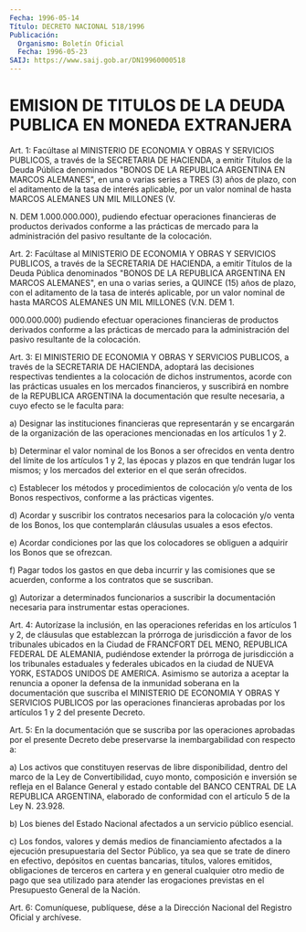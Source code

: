 ```yaml
---
Fecha: 1996-05-14
Título: DECRETO NACIONAL 518/1996
Publicación:
  Organismo: Boletín Oficial
  Fecha: 1996-05-23
SAIJ: https://www.saij.gob.ar/DN19960000518
---
```

# EMISION DE TITULOS DE LA DEUDA PUBLICA EN MONEDA EXTRANJERA

<a id="1"></a>
Art. 1:  Facúltase  al MINISTERIO  DE  ECONOMIA  Y  OBRAS  Y SERVICIOS PUBLICOS, a través de la SECRETARIA DE HACIENDA, a emitir Títulos de la Deuda Pública  denominados  "BONOS  DE  LA  REPUBLICA ARGENTINA  EN  MARCOS ALEMANES", en una o varias series a TRES  (3) años de plazo, con  el  aditamento de la tasa de interés aplicable, por un valor nominal de hasta  MARCOS  ALEMANES UN MIL MILLONES (V.

N. DEM 1.000.000.000), pudiendo efectuar operaciones financieras de productos derivados conforme a las prácticas  de  mercado  para  la administración  del pasivo  resultante  de  la  colocación.

<a id="2"></a>
Art.  2:  Facúltase al MINISTERIO DE ECONOMIA Y OBRAS Y SERVICIOS PUBLICOS, a través  de  la SECRETARIA DE HACIENDA, a emitir Títulos de la Deuda Pública denominados "BONOS DE LA REPUBLICA ARGENTINA EN MARCOS ALEMANES", en una  o  varias  series,  a QUINCE (15) años de plazo, con el aditamento de la tasa de interés  aplicable,  por  un valor  nominal de hasta MARCOS ALEMANES UN MIL MILLONES (V.N. DEM 1.

000.000.000) pudiendo efectuar operaciones financieras de productos derivados conforme a las prácticas de mercado para la administración  del  pasivo    resultante    de  la  colocación.

<a id="3"></a>
Art. 3:  El MINISTERIO DE ECONOMIA Y OBRAS Y SERVICIOS PUBLICOS, a través  de la  SECRETARIA  DE  HACIENDA,  adoptará  las  decisiones respectivas  tendientes  a  la  colocación  de dichos instrumentos, acorde  con  las prácticas usuales en los mercados  financieros,  y suscribirá en nombre de la REPUBLICA ARGENTINA la documentación que resulte  necesaria,  a  cuyo  efecto  se  le  faculta  para:

a) Designar las  instituciones  financieras  que representarán y se encargarán de la organización de las operaciones mencionadas en los artículos 1 y 2.

b)  Determinar  el valor nominal de los Bonos a  ser  ofrecidos  en venta dentro del límite de los artículos 1 y 2, las épocas y plazos en que tendrán lugar  los mismos; y los mercados del exterior en el que serán ofrecidos.

c) Establecer los métodos  y procedimientos de colocación y/o venta de  los  Bonos  respectivos,  conforme  a  las  prácticas  vigentes.

d) Acordar y suscribir los contratos  necesarios para la colocación y/o venta de los Bonos, los que contemplarán  cláusulas  usuales  a esos efectos.

e)  Acordar  condiciones  por las que los colocadores se obliguen a adquirir los Bonos que se ofrezcan.

f) Pagar todos los gastos en que deba incurrir y las comisiones que se   acuerden,  conforme  a  los  contratos  que  se  suscriban.

g) Autorizar a determinados funcionarios a suscribir la documentación  necesaria  para    instrumentar   estas  operaciones.

<a id="4"></a>
Art. 4: Autorízase la inclusión, en las operaciones  referidas  en los  artículos  1  y 2, de cláusulas que establezcan la prórroga de jurisdicción a favor  de  los  tribunales  ubicados en la Ciudad de FRANCFORT  DEL  MENO,  REPUBLICA  FEDERAL  DE ALEMANIA,  pudiéndose extender la prórroga de jurisdicción a los tribunales  estaduales y federales  ubicados  en la ciudad de NUEVA YORK, ESTADOS UNIDOS  DE AMERICA. Asimismo se autoriza  a  aceptar  la  renuncia a oponer la defensa de la inmunidad soberana en la documentación  que  suscriba el  MINISTERIO  DE  ECONOMIA  Y  OBRAS Y SERVICIOS PUBLICOS por las operaciones financieras aprobadas  por  los  artículos  1  y  2 del presente Decreto.

<a id="5"></a>
Art.  5:  En la documentación que se suscriba por las operaciones aprobadas por el presente Decreto debe preservarse la inembargabilidad con respecto a:

a) Los activos  que  constituyen  reservas de libre disponibilidad, dentro  del  marco  de  la  Ley  de  Convertibilidad,  cuyo  monto, composición e inversión se refleja en  el  Balance General y estado contable del BANCO CENTRAL DE LA REPUBLICA ARGENTINA,  elaborado de conformidad con el artículo 5 de la Ley N. 23.928.

b)  Los bienes del Estado Nacional afectados a un servicio  público esencial.

c) Los fondos, valores y demás medios de financiamiento afectados a la ejecución presupuestaria del Sector Público, ya sea que se trate de dinero  en  efectivo,  depósitos  en cuentas bancarias, títulos, valores emitidos, obligaciones de terceros  en cartera y en general cualquier  otro medio de pago que sea utilizado  para  atender  las erogaciones  previstas  en  el  Presupuesto  General  de  la Nación.

<a id="6"></a>
Art. 6: Comuníquese, publíquese, dése a la Dirección Nacional del Registro  Oficial  y  archívese.